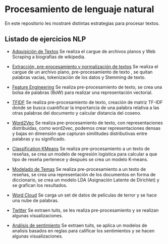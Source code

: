 # Procesamiento de lenguaje natural

En este repositorio les mostraré distintas estrategias para procesar textos.

## Listado de ejercicios NLP

* [Adquisición de Textos](https://nbviewer.jupyter.org/github/jonathanfuya/NLP/blob/master/Taller%2002%20-%20Adquisici%C3%B3n%20de%20Textos.ipynb) Se realiza el cargue de archivos planos y Web Scraping a biografias de wikipedia.

* [Extracción, pre-procesamiento y normalización de textos](https://nbviewer.jupyter.org/github/jonathanfuya/NLP/blob/master/Taller%2003%20-%20Extracci%C3%B3n%2C%20pre-procesamiento%20%20y%20normalizaci%C3%B3n%20de%20textos.ipynb) Se realiza el cargue de un archivo plano, pre-procesamiento de texto ,  se quitan palabras vacias, tokenización de los datos y Stemming de texto.

* [Feature Engineering](https://nbviewer.jupyter.org/github/jonathanfuya/NLP/blob/master/Taller%2004%20-%20Feature%20Engineering.ipynb) Se realiza pre-procesamiento de texto, se crea una bolsa de palabras (BoW) para realizar una representación vectorial.

* [TFIDF](https://nbviewer.jupyter.org/github/jonathanfuya/NLP/blob/master/Taller%2005%20-%20TFIDF.ipynb) Se realiza pre-procesamiento de texto, creación de matriz TF-IDF donde se busca cuantificar la importancia de una palabra relativa a las otras palabras del documento y calcular distancia del coseno.

* [Word2Vec](https://nbviewer.jupyter.org/github/jonathanfuya/NLP/blob/master/Taller%2006%20-%20Word2Vec.ipynb) Se realiza pre-procesamiento de texto, con representaciones distribuidas, como word2vec, podemos crear representaciones densas y bajas en dimensión que capturan similitudes distributivas entre palabras y su significado.

* [Classification KMeans](https://nbviewer.jupyter.org/github/jonathanfuya/NLP/blob/master/Taller%2007%20-%20ClassificationKMeans.ipynb) Se realiza pre-procesamiento a un texto de reseñas, se crea un modelo de regresión logistica para calcular a que tipo de reseña pertenece y después se crea un modelo K-means.

* [Modelado de Temas](https://nbviewer.jupyter.org/github/jonathanfuya/NLP/blob/master/Taller%2008%20-%20Modelado%20de%20Temas.ipynb) Se realiza pre-procesamiento a un texto de reseñas, se crea una representación de los documentos en forma de diccionario, se crea un modelo LDA (Asignación Latente de Dirichlet) y se grafican los resultados.

* [Word Cloud](https://nbviewer.jupyter.org/github/jonathanfuya/NLP/blob/master/Taller%2009%20-%20Word%20Cloud.ipynb) Se carga un set de datos de peliculas de terror y se hace una nube de palabras.

* [Twitter](https://nbviewer.jupyter.org/github/jonathanfuya/NLP/blob/master/Taller%2010%20-%20Twitter.ipynb) Se extraen tuits, se les realiza pre-procesamiento y se realizan algunas visualizaciones.

* [Análisis de sentimiento](https://nbviewer.jupyter.org/github/jonathanfuya/NLP/blob/master/Taller%2011%20-%20Sentimiento.ipynb) Se extraen tuits, se aplica un modelos de analisis basados en reglas para calificar los sentimientos y se hacen algunas visualizaciones.
